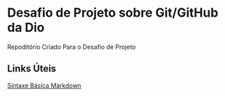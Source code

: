 # Desafio  de Projeto sobre Git/GitHub da Dio
Repoditório Criado Para o Desafio de Projeto
## Links Úteis
[Síntaxe Básica Markdown](https://docs.pipz.com/central-de-ajuda/learning-center/guia-basico-de-markdown#open)
